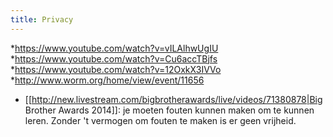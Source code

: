```yaml
---
title: Privacy
---
```

*https://www.youtube.com/watch?v=vILAlhwUgIU
*https://www.youtube.com/watch?v=Cu6accTBjfs
*https://www.youtube.com/watch?v=12OxkX3IVVo
*http://www.worm.org/home/view/event/11656

* [[http://new.livestream.com/bigbrotherawards/live/videos/71380878|Big Brother Awards 2014]]: je moeten fouten kunnen maken om te kunnen leren. Zonder 't vermogen om fouten te maken is er geen vrijheid.
